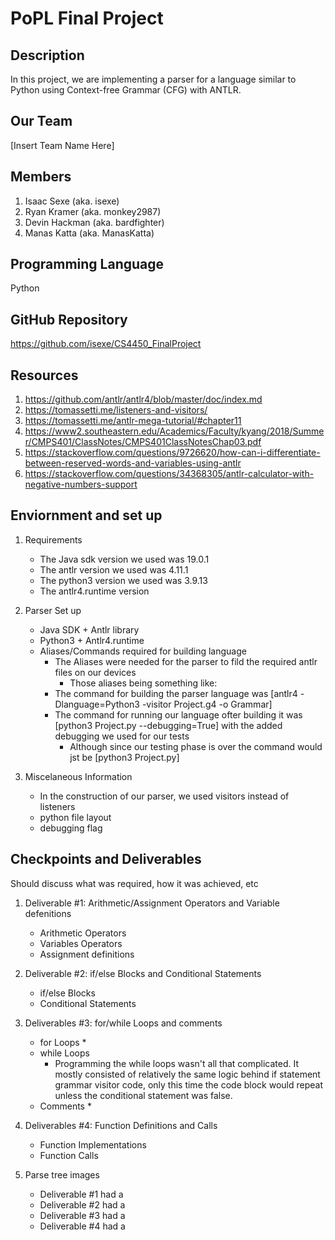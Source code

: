 # PoPL Final Project

## Description 

In this project, we are implementing a parser for a language similar to Python using Context-free Grammar (CFG) with ANTLR.

## Our Team

[Insert Team Name Here]

## Members

1. Isaac Sexe (aka. isexe)
2. Ryan Kramer (aka. monkey2987)
3. Devin Hackman (aka. bardfighter)
4. Manas Katta (aka. ManasKatta)

## Programming Language

Python

## GitHub Repository

<https://github.com/isexe/CS4450_FinalProject>

## Resources

1. <https://github.com/antlr/antlr4/blob/master/doc/index.md>
2. <https://tomassetti.me/listeners-and-visitors/>
3. <https://tomassetti.me/antlr-mega-tutorial/#chapter11>
4. <https://www2.southeastern.edu/Academics/Faculty/kyang/2018/Summer/CMPS401/ClassNotes/CMPS401ClassNotesChap03.pdf>
5. <https://stackoverflow.com/questions/9726620/how-can-i-differentiate-between-reserved-words-and-variables-using-antlr>
6. <https://stackoverflow.com/questions/34368305/antlr-calculator-with-negative-numbers-support>
 

## Enviornment and set up

1. Requirements
	* The Java sdk version we used was 19.0.1
	* The antlr version we used was 4.11.1
	* The python3 version we used was 3.9.13
	* The antlr4.runtime version

2. Parser Set up
    * Java SDK + Antlr library
	* Python3 + Antlr4.runtime
	* Aliases/Commands required for building language
        * The Aliases were needed for the parser to fild the required antlr files on our devices
            * Those aliases being something like: 
        * The command for building the parser language was [antlr4 -Dlanguage=Python3 -visitor Project.g4 -o Grammar]
        * The command for running our language ofter building it was [python3 Project.py --debugging=True] with the added debugging we used for our tests
            * Although since our testing phase is over the command would jst be [python3 Project.py]

3. Miscelaneous Information
	* In the construction of our parser, we used visitors instead of listeners
	* python file layout
	* debugging flag

## Checkpoints and Deliverables

Should discuss what was required, how it was achieved, etc

1. Deliverable #1: Arithmetic/Assignment Operators and Variable defenitions
	* Arithmetic Operators
	* Variables Operators
	* Assignment definitions

2. Deliverable #2: if/else Blocks and Conditional Statements
	* if/else Blocks
	* Conditional Statements

3. Deliverables #3: for/while Loops and comments
	* for Loops
        * 
    * while Loops
        * Programming the while loops wasn't all that complicated. It mostly consisted of relatively the same logic behind if statement grammar visitor code, only this time the code block would repeat unless the conditional statement was false.
	* Comments
        * 

4. Deliverables #4: Function Definitions and Calls
	* Function Implementations
	* Function Calls

5. Parse tree images
    * Deliverable #1 had a 
    * Deliverable #2 had a 
    * Deliverable #3 had a 
    * Deliverable #4 had a 
